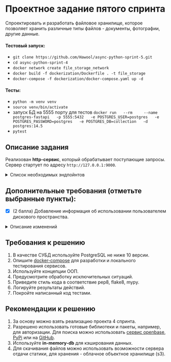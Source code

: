 # Проектное задание пятого спринта

Спроектировать и разработать файловое хранилище, которое позволяет хранить различные типы файлов - документы, фотографии, другие данные.


#### Тестовый запуск:
- `git clone https://github.com/Hawool/async-python-sprint-5.git`
- `cd async-python-sprint-4`
- `docker network create file_storage_network`
- `docker build -f dockerization/Dockerfile . -t file_storage`
- `docker-compose -f dockerization/docker-compose.yaml up -d`

#### Тесты:
- `python -m venv venv`
- `source venv/bin/activate`
- запуск БД на 5555 порту для тестов `docker run   --rm     --name postgres-fastapi   -p 5555:5432   -e POSTGRES_USER=postgres   -e POSTGRES_PASSWORD=postgres   -e POSTGRES_DB=collection   -d postgres:14.5`
- `pytest`

## Описание задания

Реализован **http-сервис**, который обрабатывает поступающие запросы. Сервер стартует по адресу `http://127.0.0.1:9000`.

<details>
<summary> Список необходимых эндпойнтов </summary>

1. Статус активности связанных сервисов

```
GET /ping/all
```
Получить информацию о времени доступа ко всем связанным сервисам, например, к БД, в данном случае к бд.

**Response**
```json
{
    "db": 1.27
}
```

2. Регистрация пользователя.

```
POST /auth/register
```
Регистрация нового пользователя. Запрос принимает на вход логин и пароль для создания новой учетной записи.


3. Авторизация пользователя.

```
POST /auth/jwt/login
```
Запрос принимает на вход логин и пароль учетной записи и возвращает авторизационный токен. Далее все запросы проверяют наличие токена в заголовках - `Authorization: Bearer <token>`


4. Информация о загруженных файлах

```
GET /file/list
```
Вернуть информацию о ранее загруженных файлах. Доступно только авторизованному пользователю.

**Response**
```json
{
    "files": [
          {
            "id": "a19ad56c-d8c6-4376-b9bb-ea82f7f5a853",
            "name": "notes.txt",
            "created_ad": "2020-09-11T17:22:05Z",
            "path": "/homework/test-fodler/notes.txt",
          },
          {
            "id": "113c7ab9-2300-41c7-9519-91ecbc527de1",
            "name": "tree-picture.png",
            "created_ad": "2019-06-19T13:05:21Z",
            "path": "/homework/work-folder/environment/tree-picture.png",
          }
    ]
}
```


5. Загрузить файл в хранилище

```
POST /file
```
Метод загрузки файла в хранилище. Доступно только авторизованному пользователю.
Для загрузки заполняется полный путь до файла, в который будет загружен/переписан загружаемый файл. Если нужные директории не существуют, то они будут созданы автоматически.
Так же, есть возможность указать путь до директории. В этом случае имя создаваемого файла будет создано в соответствии с текущим передаваемым именем файла.

**Request parameters**
```json
{
    "name": "tree-picture.png",
    "file": "/homework/work-folder/environment/tree-picture.png",
}
```
**Response**
```json
{
    "id": "a19ad56c-d8c6-4376-b9bb-ea82f7f5a853",
    "name": "notes.txt",
    "created_ad": "2020-09-11T17:22:05Z",
    "path": "/homework/test-fodler/notes.txt",
}
```


6. Скачать загруженный файл

```
GET /file/download
```
Скачивание ранее загруженного файла. Доступно только авторизованному пользователю.

**Path parameters**
```
/?path=<path-to-file>||<file-meta-id>
```
Возможность скачивания есть как по переданному пути до файла, так и по идентификатору.


</details>


## Дополнительные требования (отметьте выбранные пункты):

- [X] (2 балла) Добавление информация об использовании пользователем дискового пространства.

<details>
<summary> Описание изменений </summary>

```
GET /file/usage_memory
```
Вернуть информацию о статусе использования дискового пространства и ранее загруженных файлах. Доступно только авторизованному пользователю.

**Response**
```json
{
    "files": 1024
}
```
</details>

## Требования к решению

1. В качестве СУБД используйте PostgreSQL не ниже 10 версии.
2. Опишите [docker-compose](docker-compose.yml) для разработки и локального тестирования сервисов.
3. Используйте концепции ООП.
4. Предусмотрите обработку исключительных ситуаций.
5. Приведите стиль кода в соответствие pep8, flake8, mypy.
6. Логируйте результаты действий.
7. Покройте написанный код тестами.


## Рекомендации к решению

1. За основу можно взять реализацию проекта 4 спринта.
2. Разрешено использовать готовые библиотеки и пакеты, например, для авторизации. Для поиска можно использовать [сервис openbase](https://openbase.com/categories/python), [PyPi](https://pypi.org/) или на [GitHub](https://github.com/search?).
3. Используйте **in-memory-db** для кэширования данных.
4. Для скачивания файлов можно использовать возможности сервера отдачи статики, для хранения - облачное объектное хранилище (s3).
